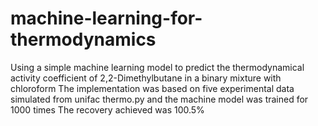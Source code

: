 # machine-learning-for-thermodynamics

Using a simple machine learning model to predict the thermodynamical activity coefficient of 2,2-Dimethylbutane in a binary mixture with chloroform
The implementation was based on five experimental data simulated from unifac thermo.py and the machine model was trained for 1000 times
The recovery achieved was 100.5% 
